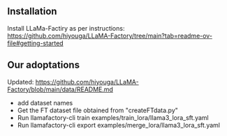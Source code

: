 ## Installation 

Install LLaMa-Factiry as per instructions: https://github.com/hiyouga/LLaMA-Factory/tree/main?tab=readme-ov-file#getting-started

## Our adoptations

Updated: https://github.com/hiyouga/LLaMA-Factory/blob/main/data/README.md

- add dataset names
- Get the FT dataset file obtained from "createFTdata.py" 
- Run llamafactory-cli train examples/train_lora/llama3_lora_sft.yaml
- Run llamafactory-cli export examples/merge_lora/llama3_lora_sft.yaml